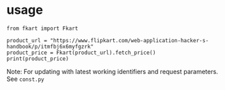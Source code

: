 # usage

```python3
from fkart import Fkart

product_url = "https://www.flipkart.com/web-application-hacker-s-handbook/p/itmfbj6x6myfgzrk"
product_price = Fkart(product_url).fetch_price()
print(product_price)
```

Note: For updating with latest working identifiers and request parameters. See `const.py`

